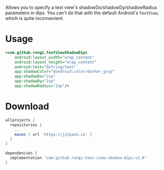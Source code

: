 Allows you to specify a text view's shadowDx/shadowDy/shadowRadius parameters in dips. You can't do that with the default Android's `TextView`, which is quite inconvenient.

Usage
=====

```xml
<com.github.rongi.TextViewShadowDips
    android:layout_width="wrap_content"
    android:layout_height="wrap_content"
    android:text="@string/text"
    app:shadowColor="@android:color/darker_gray"
    app:shadowDx="2sp"
    app:shadowDy="2sp"
    app:shadowRadius="2sp"/>
```

Download
========

```groovy
allprojects {
  repositories {
    ...
    maven { url 'https://jitpack.io' }
  }
}
```

```groovy
dependencies {
  implementation 'com.github.rongi:text-view-shadow-dips:v1.0'
}
```
